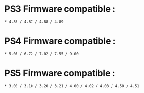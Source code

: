 # PS3 Firmware compatible :
    * 4.86 / 4.87 / 4.88 / 4.89

# PS4 Firmware compatible :
    * 5.05 / 6.72 / 7.02 / 7.55 / 9.00
    
# PS5 Firmware compatible :
    * 3.00 / 3.10 / 3.20 / 3.21 / 4.00 / 4.02 / 4.03 / 4.50 / 4.51
